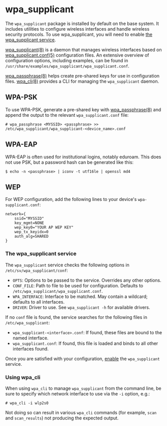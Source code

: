 # wpa_supplicant

The `wpa_supplicant` package is installed by default on the base system. It
includes utilities to configure wireless interfaces and handle wireless security
protocols. To use wpa_supplicant, you will need to enable [the wpa_supplicant
service](#the-wpa_supplicant-service).

[wpa_supplicant(8)](https://man.voidlinux.org/wpa_supplicant.8) is a daemon that
manages wireless interfaces based on
[wpa_supplicant.conf(5)](https://man.voidlinux.org/wpa_supplicant.conf.5)
configuration files. An extensive overview of configuration options, including
examples, can be found in
`/usr/share/examples/wpa_supplicant/wpa_supplicant.conf`.

[wpa_passphrase(8)](https://man.voidlinux.org/wpa_passphrase.8) helps create
pre-shared keys for use in configuration files.
[wpa_cli(8)](https://man.voidlinux.org/wpa_cli.8) provides a CLI for managing
the `wpa_supplicant` daemon.

## WPA-PSK

To use WPA-PSK, generate a pre-shared key with
[wpa_passphrase(8)](https://man.voidlinux.org/wpa_passphrase.8) and append the
output to the relevant `wpa_supplicant.conf` file:

```
# wpa_passphrase <MYSSID> <passphrase> >> /etc/wpa_supplicant/wpa_supplicant-<device_name>.conf
```

## WPA-EAP

WPA-EAP is often used for institutional logins, notably eduroam. This does not
use PSK, but a password hash can be generated like this:

```
$ echo -n <passphrase> | iconv -t utf16le | openssl md4
```

## WEP

For WEP configuration, add the following lines to your device's
`wpa-supplicant.conf`:

```
network={
    ssid="MYSSID"
    key_mgmt=NONE
    wep_key0="YOUR AP WEP KEY"
    wep_tx_keyidx=0
    auth_alg=SHARED
}
```

### The wpa_supplicant service

The `wpa_supplicant` service checks the following options in
`/etc/sv/wpa_supplicant/conf`:

- `OPTS`: Options to be passed to the service. Overrides any other options.
- `CONF_FILE`: Path to file to be used for configuration. Defaults to
   `/etc/wpa_supplicant/wpa_supplicant.conf`.
- `WPA_INTERFACE`: Interface to be matched. May contain a wildcard; defaults to
   all interfaces.
- `DRIVER`: Driver to use. See `wpa_supplicant -h` for available drivers.

If no `conf` file is found, the service searches for the following files in
`/etc/wpa_supplicant`:

- `wpa_supplicant-<interface>.conf`: If found, these files are bound to the
   named interface.
- `wpa_supplicant.conf`: If found, this file is loaded and binds to all other
   interfaces found.

Once you are satisfied with your configuration,
[enable](../services/index.md#enabling-services) the `wpa_supplicant` service.

### Using wpa_cli

When using `wpa_cli` to manage `wpa_supplicant` from the command line, be sure
to specify which network interface to use via the `-i` option, e.g.:

```
# wpa_cli -i wlp2s0
```

Not doing so can result in various `wpa_cli` commands (for example, `scan` and
`scan_results`) not producing the expected output.
